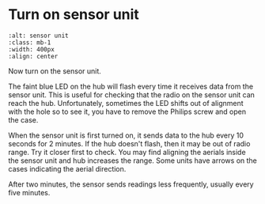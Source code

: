 # Turn on sensor unit

```{image} /images/monitoring/Sensor2WiFiBoxed-1024x768.jpg
:alt: sensor unit
:class: mb-1
:width: 400px
:align: center
```

Now turn on the sensor unit.  

The faint blue LED on the hub will flash every time it receives data from the sensor unit.  This is useful for checking that the radio on the sensor unit can reach the hub. Unfortunately, sometimes the LED shifts out of alignment with the hole so to see it, you have to remove the Philips screw and open the case.

When the sensor unit is first turned on, it sends data to the hub every 10 seconds for 2 minutes.   If the hub doesn't flash, then it may be out of radio range. Try it closer first to check.  You may find aligning the aerials inside the sensor unit and hub increases the range.  Some units have arrows on the cases indicating the aerial direction.  

After two minutes, the sensor sends readings less frequently, usually every five minutes.